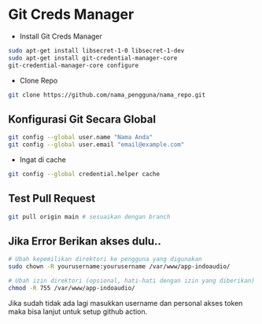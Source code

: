 # Git Creds Manager
- Install Git Creds Manager
```bash
sudo apt-get install libsecret-1-0 libsecret-1-dev
sudo apt-get install git-credential-manager-core
git-credential-manager-core configure
```
- Clone Repo
```bash
git clone https://github.com/nama_pengguna/nama_repo.git
```

## Konfigurasi Git Secara Global
```bash
git config --global user.name "Nama Anda"
git config --global user.email "email@example.com"
```
- Ingat di cache
```bash
git config --global credential.helper cache
```
## Test Pull Request
```bash
git pull origin main # sesuaikan dengan branch
```

## Jika Error Berikan akses dulu..
```bash
# Ubah kepemilikan direktori ke pengguna yang digunakan
sudo chown -R yourusername:yourusername /var/www/app-indoaudio/

# Ubah izin direktori (opsional, hati-hati dengan izin yang diberikan)
chmod -R 755 /var/www/app-indoaudio/
```
Jika sudah tidak ada lagi masukkan username dan personal akses token maka bisa lanjut untuk setup github action.
